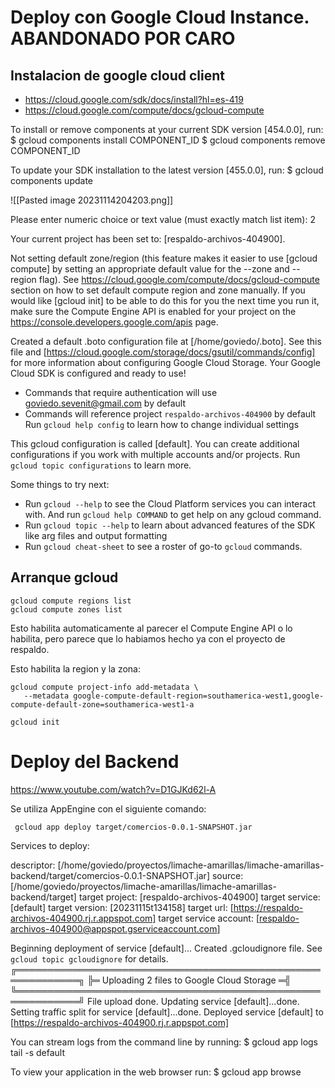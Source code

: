 # Deploy con Google Cloud Instance. ABANDONADO POR CARO

## Instalacion de google cloud client

* https://cloud.google.com/sdk/docs/install?hl=es-419
* https://cloud.google.com/compute/docs/gcloud-compute


To install or remove components at your current SDK version [454.0.0], run:
  $ gcloud components install COMPONENT_ID
  $ gcloud components remove COMPONENT_ID

To update your SDK installation to the latest version [455.0.0], run:
  $ gcloud components update

![[Pasted image 20231114204203.png]]

Please enter numeric choice or text value (must exactly match list item):  2

Your current project has been set to: [respaldo-archivos-404900].

Not setting default zone/region (this feature makes it easier to use
[gcloud compute] by setting an appropriate default value for the
--zone and --region flag).
See https://cloud.google.com/compute/docs/gcloud-compute section on how to set
default compute region and zone manually. If you would like [gcloud init] to be
able to do this for you the next time you run it, make sure the
Compute Engine API is enabled for your project on the
https://console.developers.google.com/apis page.

Created a default .boto configuration file at [/home/goviedo/.boto]. See this file and
[https://cloud.google.com/storage/docs/gsutil/commands/config] for more
information about configuring Google Cloud Storage.
Your Google Cloud SDK is configured and ready to use!

* Commands that require authentication will use goviedo.sevenit@gmail.com by default
* Commands will reference project `respaldo-archivos-404900` by default
Run `gcloud help config` to learn how to change individual settings

This gcloud configuration is called [default]. You can create additional configurations if you work with multiple accounts and/or projects.
Run `gcloud topic configurations` to learn more.

Some things to try next:

* Run `gcloud --help` to see the Cloud Platform services you can interact with. And run `gcloud help COMMAND` to get help on any gcloud command.
* Run `gcloud topic --help` to learn about advanced features of the SDK like arg files and output formatting
* Run `gcloud cheat-sheet` to see a roster of go-to `gcloud` commands.


## Arranque gcloud

```
gcloud compute regions list
gcloud compute zones list
```

Esto habilita automaticamente al parecer el Compute Engine API o lo habilita, pero parece que lo habiamos hecho ya con el proyecto de respaldo.

Esto habilita la region y la zona:

```
gcloud compute project-info add-metadata \
   --metadata google-compute-default-region=southamerica-west1,google-compute-default-zone=southamerica-west1-a
```

```
gcloud init
```

# Deploy del Backend

https://www.youtube.com/watch?v=D1GJKd62l-A

Se utiliza AppEngine con el siguiente comando:

```
 gcloud app deploy target/comercios-0.0.1-SNAPSHOT.jar
```

Services to deploy:

descriptor:                  [/home/goviedo/proyectos/limache-amarillas/limache-amarillas-backend/target/comercios-0.0.1-SNAPSHOT.jar]
source:                      [/home/goviedo/proyectos/limache-amarillas/limache-amarillas-backend/target]
target project:              [respaldo-archivos-404900]
target service:              [default]
target version:              [20231115t134158]
target url:                  [https://respaldo-archivos-404900.rj.r.appspot.com]
target service account:      [respaldo-archivos-404900@appspot.gserviceaccount.com]

Beginning deployment of service [default]...
Created .gcloudignore file. See `gcloud topic gcloudignore` for details.
╔════════════════════════════════════════════════════════════╗
╠═ Uploading 2 files to Google Cloud Storage                ═╣
╚════════════════════════════════════════════════════════════╝
File upload done.
Updating service [default]...done.
Setting traffic split for service [default]...done.
Deployed service [default] to [https://respaldo-archivos-404900.rj.r.appspot.com]

You can stream logs from the command line by running:
  $ gcloud app logs tail -s default

To view your application in the web browser run:
  $ gcloud app browse